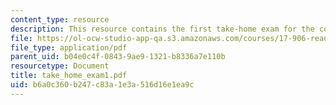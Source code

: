 ```yaml
---
content_type: resource
description: This resource contains the first take-home exam for the course.
file: https://ol-ocw-studio-app-qa.s3.amazonaws.com/courses/17-906-reading-seminar-in-social-science-the-geopolitics-and-geoeconomics-of-global-energy-spring-2007/b6a0c360b247c83a1e3a516d16e1ea9c_take_home_exam1.pdf
file_type: application/pdf
parent_uid: b04e0c4f-0843-9ae9-1321-b8336a7e110b
resourcetype: Document
title: take_home_exam1.pdf
uid: b6a0c360-b247-c83a-1e3a-516d16e1ea9c
---
```


